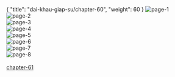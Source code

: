 { "title": "dai-khau-giap-su/chapter-60", "weight": 60 }
<img src="dai-khau-giap-su_0060_01-1e9abccc2fe49af6679abe907c9d03da.webp" alt="page-1" origin="http://1.bp.blogspot.com/-ZDrg8qBrWlU/WyuhyPaRGQI/AAAAAAABJHA/VZYeoq2rc20NwsZfPMKzS5z1Sp47Z0IUACLcBGAs/s1600/0001.jpg?imgmax=0"><br/>
<img src="dai-khau-giap-su_0060_02-b1fb08bce1ec8d7c1de2939824ebfa1c.webp" alt="page-2" origin="http://1.bp.blogspot.com/-7M0r0PsmO5M/WyuhyNwqk1I/AAAAAAABJHI/ssng29vMglAPZP2Drz6ZZ4mLM0CP3rfPwCLcBGAs/s1600/0002.jpg?imgmax=0"><br/>
<img src="dai-khau-giap-su_0060_03-17536f7af7041650edb1005757fa93c6.webp" alt="page-3" origin="http://1.bp.blogspot.com/-kKimoDJPjSc/WyuhyutHyXI/AAAAAAABJHM/HlvQaFMCyscd39PppRdJy8KIHq_bfJvOgCLcBGAs/s1600/0003.jpg?imgmax=0"><br/>
<img src="dai-khau-giap-su_0060_04-bf11eeea59731cd98b06f2b9acd5c065.webp" alt="page-4" origin="http://1.bp.blogspot.com/-PfLXduP8IFw/WyuhzXjtMqI/AAAAAAABJHQ/EgEupSSGI_kAzsNjS_xjMmhIBDHOsHQgwCLcBGAs/s1600/0004.jpg?imgmax=0"><br/>
<img src="dai-khau-giap-su_0060_05-e52c725d6ef681fc14a250d5eb71a750.webp" alt="page-5" origin="http://1.bp.blogspot.com/-HkVbbytEkpw/WyuhzqySHzI/AAAAAAABJHU/7rnUcHY8hvwTP6V20-hKhOJvOX03mHeNACLcBGAs/s1600/0005.jpg?imgmax=0"><br/>
<img src="dai-khau-giap-su_0060_06-803a6c4b7a51b050b06bb9307c0d5691.webp" alt="page-6" origin="http://1.bp.blogspot.com/-8ntqDOMUx-s/WyuhzzNxaRI/AAAAAAABJHY/A_aTrRcdf5IvlmRXRabVpIpMet7cjwNUACLcBGAs/s1600/0006.jpg?imgmax=0"><br/>
<img src="dai-khau-giap-su_0060_07-b25fe31c3ab00cbfe8510a42cd64fad4.webp" alt="page-7" origin="http://1.bp.blogspot.com/-wlHoi5jGjKA/Wyuh0Kv9LpI/AAAAAAABJHc/DBGcnJLoHdg4HRiDUsHgPw1ZG-D6uP3nACLcBGAs/s1600/0007.jpg?imgmax=0"><br/>
<img src="dai-khau-giap-su_0060_08-769849e50fefd4f5f3ac464bcdfb743c.webp" alt="page-8" origin="http://1.bp.blogspot.com/-FvMo9m_b2Zw/Wyuh0ed7oXI/AAAAAAABJHg/zaJ3XO5XpwkCGH7HbbMnRjL42Y_aGd1VACLcBGAs/s1600/0008.jpg?imgmax=0"><br/>
<br/><a class="nextchap" href="/dai-khau-giap-su/chapter-61">chapter-61</a>
